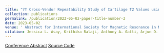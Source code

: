 ```yaml
---
title: "7T Cross-Vendor Repeatability Study of Cartilage T2 Values using Dosma on QDESS images"
collection: publications
permalink: /publication/2023-05-02-paper-title-number-3
date: 2023-05-02
venue: ' Abstract for International Society for Magnetic Resonance in Medicine 2023'
citation: Jessica L. Asay, Krithika Balaji, Anthony A. Gatti, Arjun D. Desai, Michael Mendoza, Zimu Huo, Akshay S. Chaudhari, Feliks Kogan, Peter J. Lally, Neal K. Bangerter, Garry E. Gold
---
```


[Conference Abstract](../files/7T_ismrm23.pdf)  [Source Code](https://github.com/ad12/DOSMA/tree/master)
